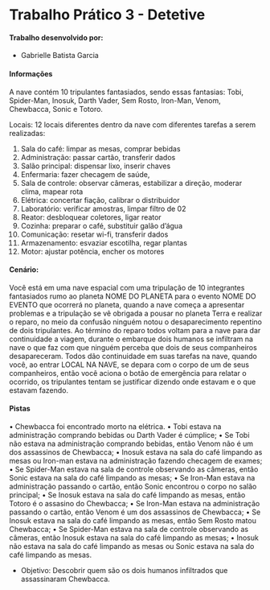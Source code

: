 # Trabalho Prático 3 - Detetive

#### Trabalho desenvolvido por:
- Gabrielle Batista Garcia

#### Informações

A nave contém 10 tripulantes fantasiados, sendo essas fantasias: Tobi, Spider-Man, Inosuk, Darth Vader, Sem Rosto, Iron-Man, Venom, Chewbacca, Sonic e Totoro.

Locais: 12 locais diferentes dentro da nave com diferentes tarefas a serem realizadas:
1.	Sala do café: limpar as mesas, comprar bebidas
2.	Administração: passar cartão, transferir dados
3.	Salão principal: dispensar lixo, inserir chaves
4.	Enfermaria: fazer checagem de saúde, 
5.	Sala de controle: observar câmeras, estabilizar a direção, moderar clima, mapear rota
6.	Elétrica: concertar fiação, calibrar o distribuidor 
7.	Laboratório: verificar amostras, limpar filtro de 02
8.	Reator: desbloquear coletores, ligar reator 
9.	Cozinha: preparar o café, substituir galão d’água
10.	Comunicação: resetar wi-fi, transferir dados
11.	Armazenamento: esvaziar escotilha, regar plantas
12.	Motor: ajustar potência, encher os motores

#### Cenário:

Você está em uma nave espacial com uma tripulação de 10 integrantes fantasiados rumo ao planeta NOME DO PLANETA para o evento NOME DO EVENTO que ocorrerá no planeta, 
quando a nave começa a apresentar problemas e a tripulação se vê obrigada a pousar no planeta Terra e realizar o reparo, no meio da confusão ninguém notou o desaparecimento repentino de dois tripulantes. Ao término do reparo todos voltam para a nave para dar continuidade a viagem, durante o embarque dois humanos se infiltram na nave o que faz com que ninguém perceba que dois de seus companheiros desapareceram. Todos dão continuidade em suas tarefas na nave, quando você, ao entrar LOCAL NA NAVE, se depara com o corpo de um de seus companheiros, então você aciona o botão de emergência para relatar o ocorrido, os tripulantes tentam se justificar dizendo onde estavam e o que estavam fazendo.

#### Pistas

•	Chewbacca foi encontrado morto na elétrica.
•	Tobi estava na administração comprando bebidas ou Darth Vader é cúmplice;
•	Se Tobi não estava na administração comprando bebidas, então Venom não é um dos assassinos de Chewbacca;
•	Inosuk estava na sala do café limpando as mesas ou Iron-man estava na administração fazendo checagem de exames;
•	Se Spider-Man estava na sala de controle observando as câmeras, então Sonic estava na sala do café limpando as mesas;
•	Se Iron-Man estava na administração passando o cartão, então Sonic encontrou o corpo no salão principal;
•	Se Inosuk estava na sala do café limpando as mesas, então Totoro é o assasino do Chewbacca;
•	Se Iron-Man estava na administração passando o cartão, então Venom é um dos assassinos de Chewbacca;
•	Se Inosuk estava na sala do café limpando as mesas, então Sem Rosto matou Chewbacca;
•	Se Spider-Man estava na sala de controle observando as câmeras, então Inosuk estava na sala do café limpando as mesas;
•	Inosuk não estava na sala do café limpando as mesas ou Sonic estava na sala do café limpando as mesas.

- Objetivo: Descobrir quem são os dois humanos infiltrados que assassinaram Chewbacca. 

